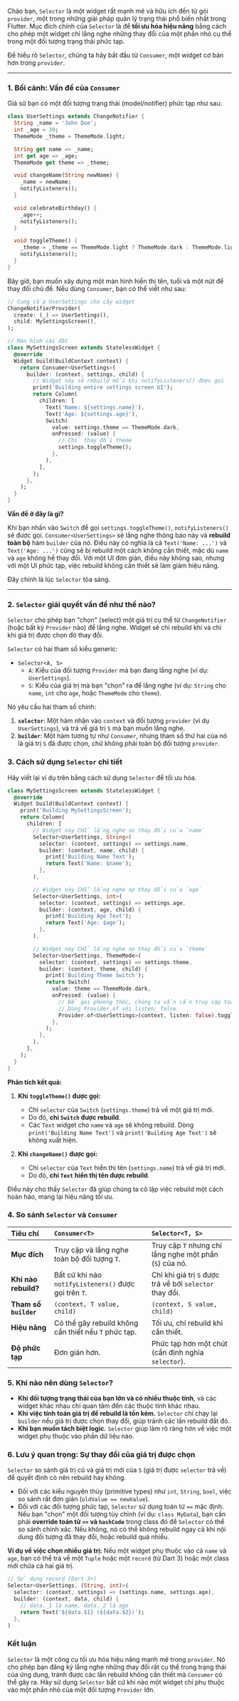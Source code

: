 Chào bạn, `Selector` là một widget rất mạnh mẽ và hữu ích đến từ gói `provider`, một trong những giải pháp quản lý trạng thái phổ biến nhất trong Flutter. Mục đích chính của `Selector` là để **tối ưu hóa hiệu năng** bằng cách cho phép một widget chỉ lắng nghe những thay đổi của một phần nhỏ cụ thể trong một đối tượng trạng thái phức tạp.

Để hiểu rõ `Selector`, chúng ta hãy bắt đầu từ `Consumer`, một widget cơ bản hơn trong `provider`.

---

### **1. Bối cảnh: Vấn đề của `Consumer`**

Giả sử bạn có một đối tượng trạng thái (model/notifier) phức tạp như sau:

```dart
class UserSettings extends ChangeNotifier {
  String _name = 'John Doe';
  int _age = 30;
  ThemeMode _theme = ThemeMode.light;

  String get name => _name;
  int get age => _age;
  ThemeMode get theme => _theme;

  void changeName(String newName) {
    _name = newName;
    notifyListeners();
  }

  void celebrateBirthday() {
    _age++;
    notifyListeners();
  }

  void toggleTheme() {
    _theme = _theme == ThemeMode.light ? ThemeMode.dark : ThemeMode.light;
    notifyListeners();
  }
}
```

Bây giờ, bạn muốn xây dựng một màn hình hiển thị tên, tuổi và một nút để thay đổi chủ đề. Nếu dùng `Consumer`, bạn có thể viết như sau:

```dart
// Cung cấp UserSettings cho cây widget
ChangeNotifierProvider(
  create: (_) => UserSettings(),
  child: MySettingsScreen(),
);

// Màn hình cài đặt
class MySettingsScreen extends StatelessWidget {
  @override
  Widget build(BuildContext context) {
    return Consumer<UserSettings>(
      builder: (context, settings, child) {
        // Widget này sẽ rebuild mỗi khi notifyListeners() được gọi
        print('Building entire settings screen UI');
        return Column(
          children: [
            Text('Name: ${settings.name}'),
            Text('Age: ${settings.age}'),
            Switch(
              value: settings.theme == ThemeMode.dark,
              onPressed: (value) {
                // Chỉ thay đổi theme
                settings.toggleTheme();
              },
            ),
          ],
        );
      },
    );
  }
}
```

**Vấn đề ở đây là gì?**

Khi bạn nhấn vào `Switch` để gọi `settings.toggleTheme()`, `notifyListeners()` sẽ được gọi. `Consumer<UserSettings>` sẽ lắng nghe thông báo này và **rebuild toàn bộ** hàm `builder` của nó. Điều này có nghĩa là cả `Text('Name: ...')` và `Text('Age: ...')` cũng sẽ bị rebuild một cách không cần thiết, mặc dù `name` và `age` không hề thay đổi. Với một UI đơn giản, điều này không sao, nhưng với một UI phức tạp, việc rebuild không cần thiết sẽ làm giảm hiệu năng.

Đây chính là lúc `Selector` tỏa sáng.

---

### **2. `Selector` giải quyết vấn đề như thế nào?**

`Selector` cho phép bạn "chọn" (select) một giá trị cụ thể từ `ChangeNotifier` (hoặc bất kỳ `Provider` nào) để lắng nghe. Widget sẽ chỉ rebuild khi và chỉ khi giá trị được chọn đó thay đổi.

`Selector` có hai tham số kiểu generic:
*   `Selector<A, S>`
    *   `A`: Kiểu của đối tượng `Provider` mà bạn đang lắng nghe (ví dụ: `UserSettings`).
    *   `S`: Kiểu của giá trị mà bạn "chọn" ra để lắng nghe (ví dụ: `String` cho `name`, `int` cho `age`, hoặc `ThemeMode` cho `theme`).

Nó yêu cầu hai tham số chính:
1.  **`selector`**: Một hàm nhận vào `context` và đối tượng `provider` (ví dụ `UserSettings`), và trả về giá trị `S` mà bạn muốn lắng nghe.
2.  **`builder`**: Một hàm tương tự như `Consumer`, nhưng tham số thứ hai của nó là giá trị `S` đã được chọn, chứ không phải toàn bộ đối tượng `provider`.

### **3. Cách sử dụng `Selector` chi tiết**

Hãy viết lại ví dụ trên bằng cách sử dụng `Selector` để tối ưu hóa.

```dart
class MySettingsScreen extends StatelessWidget {
  @override
  Widget build(BuildContext context) {
    print('Building MySettingsScreen');
    return Column(
      children: [
        // Widget này CHỈ lắng nghe sự thay đổi của `name`
        Selector<UserSettings, String>(
          selector: (context, settings) => settings.name,
          builder: (context, name, child) {
            print('Building Name Text');
            return Text('Name: $name');
          },
        ),

        // Widget này CHỈ lắng nghe sự thay đổi của `age`
        Selector<UserSettings, int>(
          selector: (context, settings) => settings.age,
          builder: (context, age, child) {
            print('Building Age Text');
            return Text('Age: $age');
          },
        ),

        // Widget này CHỈ lắng nghe sự thay đổi của `theme`
        Selector<UserSettings, ThemeMode>(
          selector: (context, settings) => settings.theme,
          builder: (context, theme, child) {
            print('Building Theme Switch');
            return Switch(
              value: theme == ThemeMode.dark,
              onPressed: (value) {
                // Để gọi phương thức, chúng ta vẫn cần truy cập toàn bộ provider.
                // Dùng Provider.of với listen: false.
                Provider.of<UserSettings>(context, listen: false).toggleTheme();
              },
            );
          },
        ),
      ],
    );
  }
}
```

**Phân tích kết quả:**

1.  **Khi `toggleTheme()` được gọi:**
    *   Chỉ `selector` của `Switch` (`settings.theme`) trả về một giá trị mới.
    *   Do đó, **chỉ `Switch` được rebuild**.
    *   Các `Text` widget cho `name` và `age` sẽ không rebuild. Dòng `print('Building Name Text')` và `print('Building Age Text')` sẽ không xuất hiện.

2.  **Khi `changeName()` được gọi:**
    *   Chỉ `selector` của `Text` hiển thị tên (`settings.name`) trả về giá trị mới.
    *   Do đó, **chỉ `Text` hiển thị tên được rebuild**.

Điều này cho thấy `Selector` đã giúp chúng ta cô lập việc rebuild một cách hoàn hảo, mang lại hiệu năng tối ưu.

### **4. So sánh `Selector` và `Consumer`**

| Tiêu chí | `Consumer<T>` | `Selector<T, S>` |
| :--- | :--- | :--- |
| **Mục đích** | Truy cập và lắng nghe toàn bộ đối tượng `T`. | Truy cập `T` nhưng chỉ lắng nghe một phần (`S`) của nó. |
| **Khi nào rebuild?** | Bất cứ khi nào `notifyListeners()` được gọi trên `T`. | Chỉ khi giá trị `S` được trả về bởi `selector` thay đổi. |
| **Tham số `builder`** | `(context, T value, child)` | `(context, S value, child)` |
| **Hiệu năng** | Có thể gây rebuild không cần thiết nếu `T` phức tạp. | Tối ưu, chỉ rebuild khi cần thiết. |
| **Độ phức tạp** | Đơn giản hơn. | Phức tạp hơn một chút (cần định nghĩa `selector`). |

### **5. Khi nào nên dùng `Selector`?**

*   **Khi đối tượng trạng thái của bạn lớn và có nhiều thuộc tính**, và các widget khác nhau chỉ quan tâm đến các thuộc tính khác nhau.
*   **Khi việc tính toán giá trị để rebuild là tốn kém.** `Selector` chỉ chạy lại `builder` nếu giá trị được chọn thay đổi, giúp tránh các lần rebuild đắt đỏ.
*   **Khi bạn muốn tách biệt logic.** `Selector` giúp làm rõ ràng hơn về việc một widget phụ thuộc vào phần dữ liệu nào.

### **6. Lưu ý quan trọng: Sự thay đổi của giá trị được chọn**

`Selector` so sánh giá trị cũ và giá trị mới của `S` (giá trị được `selector` trả về) để quyết định có nên rebuild hay không.
*   Đối với các kiểu nguyên thủy (primitive types) như `int`, `String`, `bool`, việc so sánh rất đơn giản (`oldValue == newValue`).
*   Đối với các đối tượng phức tạp, `Selector` sử dụng toán tử `==` mặc định. Nếu bạn "chọn" một đối tượng tùy chỉnh (ví dụ: `class MyData`), bạn cần phải **override toán tử `==` và `hashCode`** trong class đó để `Selector` có thể so sánh chính xác. Nếu không, nó có thể không rebuild ngay cả khi nội dung đối tượng đã thay đổi, hoặc rebuild quá nhiều.

**Ví dụ về việc chọn nhiều giá trị:**
Nếu một widget phụ thuộc vào cả `name` và `age`, bạn có thể trả về một `Tuple` hoặc một `record` (từ Dart 3) hoặc một class mới chứa cả hai giá trị.

```dart
// Sử dụng record (Dart 3+)
Selector<UserSettings, (String, int)>(
  selector: (context, settings) => (settings.name, settings.age),
  builder: (context, data, child) {
    // data._1 là name, data._2 là age
    return Text('${data.$1} (${data.$2})');
  },
)
```

### **Kết luận**

`Selector` là một công cụ tối ưu hóa hiệu năng mạnh mẽ trong `provider`. Nó cho phép bạn đăng ký lắng nghe những thay đổi rất cụ thể trong trạng thái của ứng dụng, tránh được các lần rebuild không cần thiết mà `Consumer` có thể gây ra. Hãy sử dụng `Selector` bất cứ khi nào một widget chỉ phụ thuộc vào một phần nhỏ của một đối tượng `Provider` lớn.
